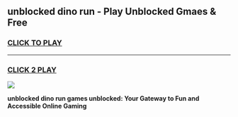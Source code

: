
## unblocked dino run - Play Unblocked Gmaes & Free
<h3>
<a href="https://news.freeplayer.one?title=unblocked_dino_run&ref=23F">CLICK TO PLAY</a></h3>
<hr>

<h3>
<a href="https://news.freeplayer.one?title=unblocked_dino_run&ref=23F">CLICK 2 PLAY</a>
  
</h3>

<a href="https://news.freeplayer.one?title=unblocked_dino_run&ref=23F/"><img src="https://clearcache.store/games.png"></a>


**unblocked dino run games unblocked: Your Gateway to Fun and Accessible Online Gaming**
